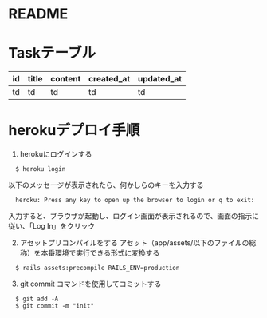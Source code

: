 # README

# Taskテーブル
| id | title | content | created_at | updated_at |
|----|-------|---------|------------|------------|
| td |  td   |   td    |     td     |     td     |


# herokuデプロイ手順
1. herokuにログインする
```
  $ heroku login
```
以下のメッセージが表示されたら、何かしらのキーを入力する
```
  heroku: Press any key to open up the browser to login or q to exit:
```
入力すると、ブラウザが起動し、ログイン画面が表示されるので、画面の指示に従い、「Log In」をクリック

2. アセットプリコンパイルをする
アセット（app/assets/以下のファイルの総称）を本番環境で実行できる形式に変換する
```
  $ rails assets:precompile RAILS_ENV=production
```

3. git commit コマンドを使用してコミットする
```
  $ git add -A
  $ git commit -m "init"
```
